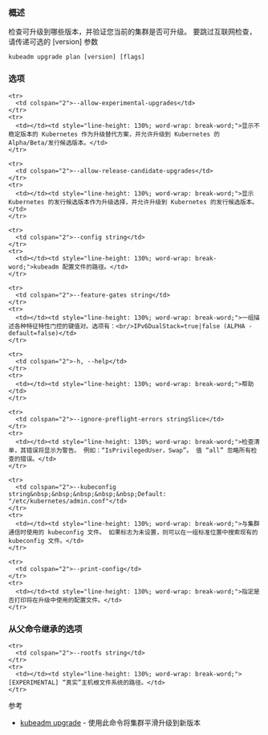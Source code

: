 <!--
### Synopsis

Check which versions are available to upgrade to and validate whether your current cluster is upgradeable. To skip the internet check, pass in the optional [version] parameter
-->
### 概述

检查可升级到哪些版本，并验证您当前的集群是否可升级。 要跳过互联网检查，请传递可选的 [version] 参数

```
kubeadm upgrade plan [version] [flags]
```
<!--
### Options
-->
### 选项

```
<tr>
  <td colspan="2">--allow-experimental-upgrades</td>
</tr>
<tr>
  <td></td><td style="line-height: 130%; word-wrap: break-word;">显示不稳定版本的 Kubernetes 作为升级替代方案，并允许升级到 Kubernetes 的 Alpha/Beta/发行候选版本。</td>
</tr>

<tr>
  <td colspan="2">--allow-release-candidate-upgrades</td>
</tr>
<tr>
  <td></td><td style="line-height: 130%; word-wrap: break-word;">显示 Kubernetes 的发行候选版本作为升级选择，并允许升级到 Kubernetes 的发行候选版本。</td>
</tr>

<tr>
  <td colspan="2">--config string</td>
</tr>
<tr>
  <td></td><td style="line-height: 130%; word-wrap: break-word;">kubeadm 配置文件的路径。</td>
</tr>

<tr>
  <td colspan="2">--feature-gates string</td>
</tr>
<tr>
  <td></td><td style="line-height: 130%; word-wrap: break-word;">一组描述各种特征特性门控的键值对。选项有：<br/>IPv6DualStack=true|false (ALPHA - default=false)</td>
</tr>

<tr>
  <td colspan="2">-h, --help</td>
</tr>
<tr>
  <td></td><td style="line-height: 130%; word-wrap: break-word;">帮助</td>
</tr>

<tr>
  <td colspan="2">--ignore-preflight-errors stringSlice</td>
</tr>
<tr>
  <td></td><td style="line-height: 130%; word-wrap: break-word;">检查清单，其错误将显示为警告。 例如：“IsPrivilegedUser，Swap”。 值 “all” 忽略所有检查的错误。</td>
</tr>

<tr>
  <td colspan="2">--kubeconfig string&nbsp;&nbsp;&nbsp;&nbsp;&nbsp;Default: "/etc/kubernetes/admin.conf"</td>
</tr>
<tr>
  <td></td><td style="line-height: 130%; word-wrap: break-word;">与集群通信时使用的 kubeconfig 文件。 如果标志为未设置，则可以在一组标准位置中搜索现有的 kubeconfig 文件。</td>
</tr>

<tr>
  <td colspan="2">--print-config</td>
</tr>
<tr>
  <td></td><td style="line-height: 130%; word-wrap: break-word;">指定是否打印将在升级中使用的配置文件。</td>
</tr>
```
<!--
### Options inherited from parent commands
-->
### 从父命令继承的选项

```
<tr>
  <td colspan="2">--rootfs string</td>
</tr>
<tr>
  <td></td><td style="line-height: 130%; word-wrap: break-word;">[EXPERIMENTAL] “真实”主机根文件系统的路径。</td>
</tr>
```
<!--
SEE ALSO
-->
参考

- [kubeadm upgrade](https://github.com/kubernetes/website/blob/release-1.16/content/en/docs/reference/setup-tools/kubeadm/generated/kubeadm_upgrade.md) - 使用此命令将集群平滑升级到新版本
